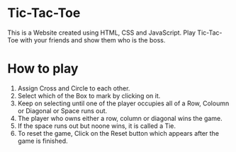 # Tic-Tac-Toe
This is a Website created using HTML, CSS and JavaScript.
Play Tic-Tac-Toe with your friends and show them who is the boss.

# How to play 
1. Assign Cross and Circle to each other.
2. Select which of the Box to mark by clicking on it.
3. Keep on selecting until one of the player occupies all of a Row, Coloumn or Diagonal or Space runs out.
4. The player who owns either a row, column or diagonal wins the game.
5. If the space runs out but noone wins, it is called a Tie.
6. To reset the game, Click on the Reset button which appears after the game is finished.
 

